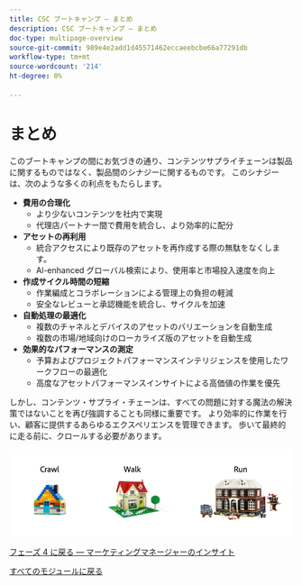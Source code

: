 ```yaml
---
title: CSC ブートキャンプ — まとめ
description: CSC ブートキャンプ — まとめ
doc-type: multipage-overview
source-git-commit: 989e4e2add1d45571462eccaeebcbe66a77291db
workflow-type: tm+mt
source-wordcount: '214'
ht-degree: 0%

---
```


# まとめ

このブートキャンプの間にお気づきの通り、コンテンツサプライチェーンは製品に関するものではなく、製品間のシナジーに関するものです。 このシナジーは、次のような多くの利点をもたらします。

- **費用の合理化**
   - より少ないコンテンツを社内で実現
   - 代理店パートナー間で費用を統合し、より効率的に配分
- **アセットの再利用**
   - 統合アクセスにより既存のアセットを再作成する際の無駄をなくします。
   - Al-enhanced グローバル検索により、使用率と市場投入速度を向上
- **作成サイクル時間の短縮**
   - 作業編成とコラボレーションによる管理上の負担の軽減
   - 安全なレビューと承認機能を統合し、サイクルを加速
- **自動処理の最適化**
   - 複数のチャネルとデバイスのアセットのバリエーションを自動生成
   - 複数の市場/地域向けのローカライズ版のアセットを自動生成
- **効果的なパフォーマンスの測定**
   - 予算およびプロジェクトパフォーマンスインテリジェンスを使用したワークフローの最適化
   - 高度なアセットパフォーマンスインサイトによる高価値の作業を優先

しかし、コンテンツ・サプライ・チェーンは、すべての問題に対する魔法の解決策ではないことを再び強調することも同様に重要です。 より効率的に作業を行い、顧客に提供するあらゆるエクスペリエンスを管理できます。 歩いて最終的に走る前に、クロールする必要があります。

![クロールウォークラン](./images/crawl-walk-run.png)


[フェーズ 4 に戻る — マーケティングマネージャーのインサイト](./phases/insights/marketing-manager.md)

[すべてのモジュールに戻る](./overview.md)

